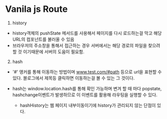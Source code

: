 # Vanila js Route

1. history

- history객체의 pushState 메서드를 사용해서 페이지를 다시 로드하는걸 막고 해당 URL의 컴포넌트를 불러올 수 있음
- 브라우저의 주소창을 통해서 접근하는 경우 서버에서는 해당 경로의 파일을 찾으려 할 것 이기때문에 서버의 도움이 필요함.

2. hash

- '#' 앵커를 통해 이동하는 방법이며 www.test.com/#path 등으로 url을 표현할 수 있다.
  블로그에서 제목등 클릭하면 이동하는걸 볼 수 있는 그 것이다.

- hash는 window.location.hash를 통해 확인 가능하며 변겨 할 때 마다 popstate, hashchange이벤트가 발생하므로 이 이벤트를 활용해 라우팅을 실행할 수 있다.
  - hashHistory는 웹 페이지 내부이동이기에 history가 관리되지 않는 단점이 있다.
